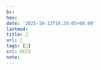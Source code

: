 ```yaml
---
bc:
hex:
date: '2025-10-13T10:29:05+08:00'
lastmod:
title: 􄻐
url: 􄻐
tags: [𧬖]
src: DCCV
note:
---
```

